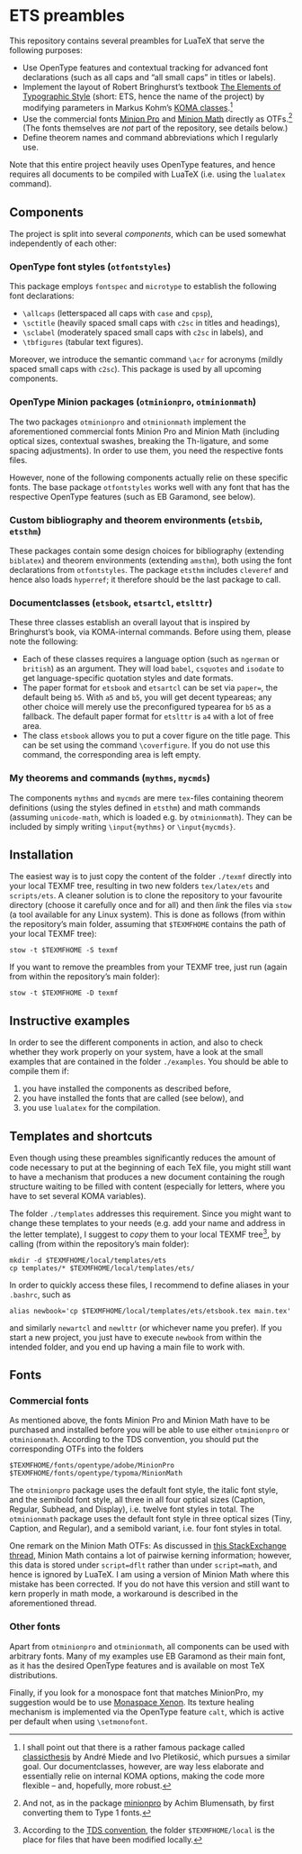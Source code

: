 # ETS preambles

This repository contains several preambles for LuaTeX that serve the following
purposes:

 * Use OpenType features and contextual tracking for advanced font declarations
   (such as all caps and “all small caps” in titles or labels).
 * Implement the layout of Robert Bringhurst’s textbook [The Elements of Typographic
   Style](https://en.wikipedia.org/wiki/The_Elements_of_Typographic_Style)
   (short: ETS, hence the name of the project) by modifying parameters in Markus
   Kohm’s [KOMA classes](https://komascript.de/).[^1]
 * Use the commercial fonts [Minion Pro](https://fonts.adobe.com/fonts/minion)
   and [Minion Math](http://www.typoma.com/en/fonts.html) directly as OTFs.[^2]
   (The fonts themselves are _not_ part of the repository, see details below.)
 * Define theorem names and command abbreviations which I regularly use.

Note that this entire project heavily uses OpenType features, and hence requires
all documents to be compiled with LuaTeX (i.e. using the `lualatex` command).

[^1]: I shall point out that there is a rather famous package called
    [classicthesis](https://ctan.org/pkg/classicthesis) by André Miede and Ivo
    Pletikosić, which pursues a similar goal.  Our documentclasses, however, are
    way less elaborate and essentially relie on internal KOMA options, making
    the code more flexible – and, hopefully, more robust.
[^2]: And not, as in the package [minionpro](https://ctan.org/pkg/minionpro) by
    Achim Blumensath, by first converting them to Type 1 fonts.

## Components

The project is split into several _components_, which can be used somewhat
independently of each other:

### OpenType font styles (`otfontstyles`)

This package employs `fontspec` and `microtype` to establish the following font
declarations:

 * `\allcaps` (letterspaced all caps with `case` and `cpsp`),
 * `\sctitle` (heavily spaced small caps with `c2sc` in titles and headings),
 * `\sclabel` (moderately spaced small caps with `c2sc` in labels), and
 * `\tbfigures` (tabular text figures).
 
Moreover, we introduce the semantic command `\acr` for acronyms (mildly spaced
small caps with `c2sc`).  This package is used by all upcoming components.

### OpenType Minion packages (`otminionpro`, `otminionmath`)

The two packages `otminionpro` and `otminionmath` implement the aforementioned
commercial fonts Minion Pro and Minion Math (including optical sizes, contextual
swashes, breaking the Th-ligature, and some spacing adjustments).  In order to
use them, you need the respective fonts files.

However, none of the following components actually relie on these specific
fonts.  The base package `otfontstyles` works well with any font that has the
respective OpenType features (such as EB Garamond, see below).

### Custom bibliography and theorem environments (`etsbib`, `etsthm`)

These packages contain some design choices for bibliography (extending
`biblatex`) and theorem environments (extending `amsthm`), both using the font
declarations from `otfontstyles`.  The package `etsthm` includes `cleveref` and
hence also loads `hyperref`; it therefore should be the last package to call.

### Documentclasses (`etsbook`, `etsartcl`, `etslttr`)

These three classes establish an overall layout that is inspired by Bringhurst’s
book, via KOMA-internal commands. Before using them, please note the following:

 * Each of these classes requires a language option (such as `ngerman` or
   `british`) as an argument.  They will load `babel`, `csquotes` and `isodate`
   to get language-specific quotation styles and date formats.
 * The paper format for `etsbook` and `etsartcl` can be set via `paper=`, the
   default being `b5`.  With `a5` and `b5`, you will get decent typeareas; any
   other choice will merely use the preconfigured typearea for `b5` as a
   fallback.  The default paper format for `etslttr` is `a4` with a lot of free
   area.
 * The class `etsbook` allows you to put a cover figure on the title page.  This
   can be set using the command `\coverfigure`.  If you do not use this command,
   the corresponding area is left empty.

### My theorems and commands (`mythms`, `mycmds`)

The components `mythms` and `mycmds` are mere `tex`-files containing theorem
definitions (using the styles defined in `etsthm`) and math commands (assuming
`unicode-math`, which is loaded e.g. by `otminionmath`).  They can be included
by simply writing `\input{mythms}` or `\input{mycmds}`.
 
## Installation

The easiest way is to just copy the content of the folder `./texmf` directly
into your local TEXMF tree, resulting in two new folders `tex/latex/ets` and
`scripts/ets`.  A cleaner solution is to clone the repository to your favourite
directory (choose it carefully once and for all) and then _link_ the files via
`stow` (a tool available for any Linux system).  This is done as follows (from
within the repository’s main folder, assuming that `$TEXMFHOME` contains the
path of your local TEXMF tree):

    stow -t $TEXMFHOME -S texmf
    
If you want to remove the preambles from your TEXMF tree, just run (again from
within the repository’s main folder):

    stow -t $TEXMFHOME -D texmf

## Instructive examples

In order to see the different components in action, and also to check whether
they work properly on your system, have a look at the small examples that are
contained in the folder `./examples`.  You should be able to compile them if:

  1. you have installed the components as described before,
  2. you have installed the fonts that are called (see below), and
  3. you use `lualatex` for the compilation.

## Templates and shortcuts

Even though using these preambles significantly reduces the amount of code
necessary to put at the beginning of each TeX file, you might still want to have
a mechanism that produces a new document containing the rough structure waiting to
be filled with content (especially for letters, where you have to set several
KOMA variables).

The folder `./templates` addresses this requirement.  Since you might want to
change these templates to your needs (e.g. add your name and address in the
letter template), I suggest to _copy_ them to your local TEXMF tree[^3], by
calling (from within the repository’s main folder):

    mkdir -d $TEXMFHOME/local/templates/ets
    cp templates/* $TEXMFHOME/local/templates/ets/

[^3]: According to the [TDS convention](https://tug.org/tds/), the folder
    `$TEXMFHOME/local` is the place for files that have been modified locally.

In order to quickly access these files, I recommend to define aliases in your
`.bashrc`, such as

    alias newbook='cp $TEXMFHOME/local/templates/ets/etsbook.tex main.tex'

and similarly `newartcl` and `newlttr` (or whichever name you prefer).  If you
start a new project, you just have to execute `newbook` from within the intended
folder, and you end up having a main file to work with.

## Fonts

### Commercial fonts

As mentioned above, the fonts Minion Pro and Minion Math have to be purchased
and installed before you will be able to use either `otminionpro` or
`otminionmath`.  According to the TDS convention, you should put the
corresponding OTFs into the folders

    $TEXMFHOME/fonts/opentype/adobe/MinionPro
    $TEXMFHOME/fonts/opentype/typoma/MinionMath

The `otminionpro` package uses the default font style, the italic font style,
and the semibold font style, all three in all four optical sizes (Caption,
Regular, Subhead, and Display), i.e. twelve font styles in total.  The
`otminionmath` package uses the default font style in three optical sizes
(Tiny, Caption, and Regular), and a semibold variant, i.e. four font styles in
total.

One remark on the Minion Math OTFs: As discussed in [this StackExchange
thread](https://tex.stackexchange.com/a/736527/70834), Minion Math contains a
lot of pairwise kerning information; however, this data is stored under
`script=dflt` rather than under `script=math`, and hence is ignored by LuaTeX.
I am using a version of Minion Math where this mistake has been corrected.  If
you do not have this version and still want to kern properly in math mode, a
workaround is described in the aforementioned thread.

### Other fonts

Apart from `otminionpro` and `otminionmath`, all components can be used with
arbitrary fonts.  Many of my examples use EB Garamond as their main font, as it has
the desired OpenType features and is available on most TeX distributions.

Finally, if you look for a monospace font that matches MinionPro, my suggestion
would be to use [Monaspace Xenon](https://monaspace.githubnext.com/).  Its
texture healing mechanism is implemented via the OpenType feature `calt`, which
is active per default when using `\setmonofont`.
